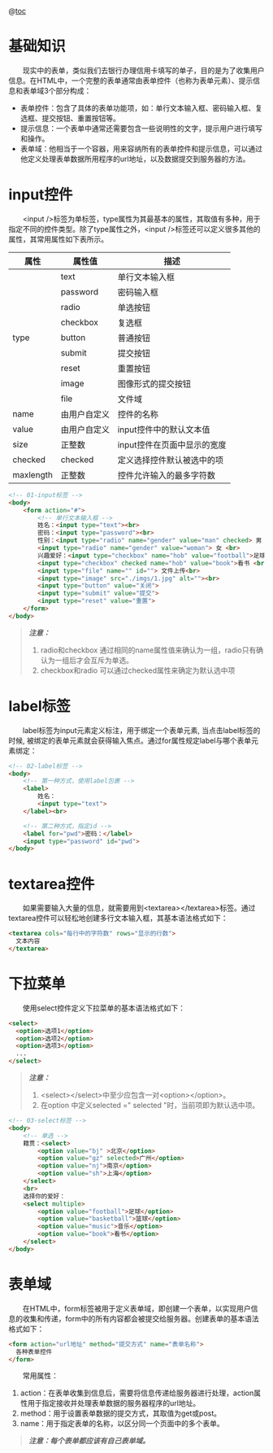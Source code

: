 @[toc](表单标签)

# 基础知识
&emsp;&emsp;现实中的表单，类似我们去银行办理信用卡填写的单子，目的是为了收集用户信息。在HTML中，一个完整的表单通常由表单控件（也称为表单元素）、提示信息和表单域3个部分构成：

+ 表单控件：包含了具体的表单功能项，如：单行文本输入框、密码输入框、复选框、提交按钮、重置按钮等。
+ 提示信息：一个表单中通常还需要包含一些说明性的文字，提示用户进行填写和操作。
+ 表单域：他相当于一个容器，用来容纳所有的表单控件和提示信息，可以通过他定义处理表单数据所用程序的url地址，以及数据提交到服务器的方法。

# input控件
&emsp;&emsp;&lt;input /&gt;标签为单标签，type属性为其最基本的属性，其取值有多种，用于指定不同的控件类型。除了type属性之外，&lt;input /&gt;标签还可以定义很多其他的属性，其常用属性如下表所示。

<table>
<thead>
  <th>属性</th>
  <th>属性值</th>
  <th>描述</th>
</thead>
<tbody>
  <tr>
    <td rowspan="9">type</td>
    <td>text</td>
    <td>单行文本输入框</td>
  </tr>
  <tr>
    <td>password</td>
    <td>密码输入框</td>
  </tr>
  <tr>
    <td>radio</td>
    <td>单选按钮</td>
  </tr>
  <tr>
    <td>checkbox</td>
    <td>复选框</td>
  </tr>
  <tr>
    <td>button</td>
    <td>普通按钮</td>
  </tr>
  <tr>
    <td>submit</td>
    <td>提交按钮</td>
  </tr>
  <tr>
    <td>reset</td>
    <td>重置按钮</td>
  </tr>
  <tr>
    <td>image</td>
    <td>图像形式的提交按钮</td>
  </tr>
  <tr>
    <td>file</td>
    <td>文件域</td>
  </tr>
  <tr>
    <td>name</td>
    <td>由用户自定义</td>
    <td>控件的名称</td>
  </tr>
  <tr>
    <td>value</td>
    <td>由用户自定义</td>
    <td>input控件中的默认文本值</td>
  </tr>
  <tr>
    <td>size</td>
    <td>正整数</td>
    <td>input控件在页面中显示的宽度</td>
  </tr>
  <tr>
    <td>checked</td>
    <td>checked</td>
    <td>定义选择控件默认被选中的项</td>
  </tr>
  <tr>
    <td>maxlength</td>
    <td>正整数</td>
    <td>控件允许输入的最多字符数</td>
  </tr>
</tbody>
</table>

```html
<!-- 01-input标签 -->
<body>
    <form action="#">
        <!-- 单行文本输入框 -->
        姓名：<input type="text"><br>
        密码：<input type="password"><br>
        性别：<input type="radio" name="gender" value="man" checked> 男 
        <input type="radio" name="gender" value="woman"> 女 <br>
        兴趣爱好：<input type="checkbox" name="hob" value="football">足球
        <input type="checkbox" checked name="hob" value="book">看书 <br>
        <input type="file" name="" id=""> 文件上传<br>
        <input type="image" src="./imgs/1.jpg" alt=""><br>
        <input type="button" value="关闭">
        <input type="submit" value="提交">
        <input type="reset" value="重置">
    </form>
</body>
```

> *__注意：__*
> 1. radio和checkbox 通过相同的name属性值来确认为一组，radio只有确认为一组后才会互斥为单选。
> 2. checkbox和radio 可以通过checked属性来确定为默认选中项

# label标签
&emsp;&emsp;label标签为input元素定义标注，用于绑定一个表单元素, 当点击label标签的时候, 被绑定的表单元素就会获得输入焦点。通过for属性规定label与哪个表单元素绑定：

```html
<!-- 02-label标签 -->
<body>
    <!-- 第一种方式，使用label包裹 -->
    <label>
        姓名：
        <input type="text">
    </label><br>

    <!-- 第二种方式，指定id -->
    <label for="pwd">密码：</label>
    <input type="password" id="pwd">
</body>
```

# textarea控件
&emsp;&emsp;如果需要输入大量的信息，就需要用到&lt;textarea&gt;&lt;/textarea&gt;标签。通过textarea控件可以轻松地创建多行文本输入框，其基本语法格式如下：

```html
<textarea cols="每行中的字符数" rows="显示的行数">
  文本内容
</textarea>
```

# 下拉菜单
&emsp;&emsp;使用select控件定义下拉菜单的基本语法格式如下：

```html
<select>
  <option>选项1</option>
  <option>选项2</option>
  <option>选项3</option>
  ...
</select>
```

> *__注意：__*
> 1. &lt;select&gt;&lt;/select&gt;中至少应包含一对&lt;option&gt;&lt;/option&gt;。
> 2. 在option 中定义selected =" selected "时，当前项即为默认选中项。

```html
<!-- 03-select标签 -->
<body>
    <!-- 单选 -->
    籍贯：<select>
        <option value="bj" >北京</option>
        <option value="gz" selected>广州</option>
        <option value="nj">南京</option>
        <option value="sh">上海</option>
    </select>
    <br>
    选择你的爱好：
    <select multiple>
        <option value="football">足球</option>
        <option value="basketball">篮球</option>
        <option value="music">音乐</option>
        <option value="book">看书</option>
    </select>
</body>
```

# 表单域
&emsp;&emsp;在HTML中，form标签被用于定义表单域，即创建一个表单，以实现用户信息的收集和传递，form中的所有内容都会被提交给服务器。创建表单的基本语法格式如下：

```html
<form action="url地址" method="提交方式" name="表单名称">
  各种表单控件
</form>
```

&emsp;&emsp;常用属性：

1. action：在表单收集到信息后，需要将信息传递给服务器进行处理，action属性用于指定接收并处理表单数据的服务器程序的url地址。
2. method：用于设置表单数据的提交方式，其取值为get或post。
3. name：用于指定表单的名称，以区分同一个页面中的多个表单。

> *__注意：每个表单都应该有自己表单域。__*

